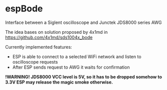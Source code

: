# espBode
Interface between a Siglent oscilloscope and Junctek JDS8000 series AWG

The idea bases on solution proposed by 4x1md in https://github.com/4x1md/sds1004x_bode

Currently implemented features:
 - ESP is able to connect to a selected WiFi network and listen to oscilloscope requests
 - After ESP sends request to AWG it waits for confirmation

**!WARNING! JDS8000 VCC level is 5V, so it has to be dropped somehow to 3.3V ESP may release the magic smoke otherwise.**

